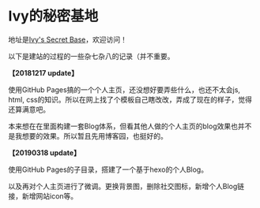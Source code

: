 # Ivy的秘密基地

地址是[Ivy's Secret Base](https://realivywong.github.io/)，欢迎访问！



以下是建站的过程的一些杂七杂八的记录（并不重要。

**【20181217 update】**

使用GitHub Pages搞的一个个人主页，还没想好要弄些什么，也还不太会js, html, css的知识。所以在网上找了个模板自己瞎改改，弄成了现在的样子，觉得还算满意吧。

本来想在在里面构建一套Blog体系，但看其他人做的个人主页的blog效果也并不是我想要的效果。所以暂且先用博客园，也挺好的。

**【20190318 update】**

使用GitHub Pages的子目录，搭建了一个基于hexo的个人Blog。

以及再对个人主页进行了微调。更换背景图，删除社交图标，新增个人Blog链接，新增网站icon等。